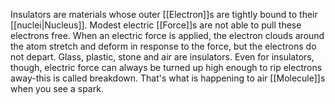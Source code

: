 Insulators are materials whose outer [[Electron]]s are tightly bound to their [[nuclei|Nucleus]]. Modest electric [[Force]]s are not able to pull these electrons free. When an electric force is applied, the electron clouds around the atom stretch and deform in response to the force, but the electrons do not depart. Glass, plastic, stone and air are insulators. Even for insulators, though, electric force can always be turned up high enough to rip electrons away-this is called breakdown. That's what is happening to air [[Molecule]]s when you see a spark.